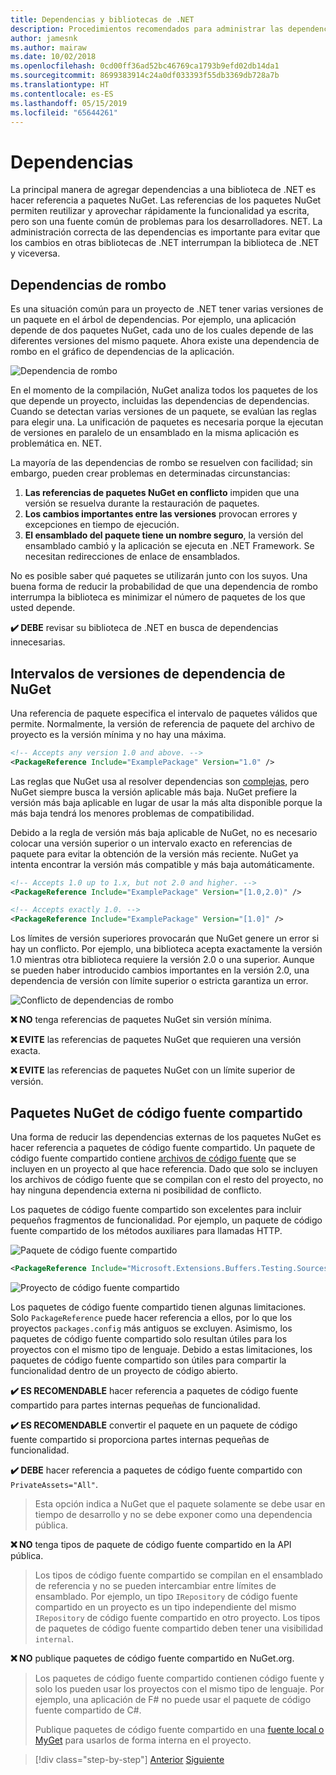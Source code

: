 ```yaml
---
title: Dependencias y bibliotecas de .NET
description: Procedimientos recomendados para administrar las dependencias de NuGet en las bibliotecas de. NET.
author: jamesnk
ms.author: mairaw
ms.date: 10/02/2018
ms.openlocfilehash: 0cd00ff36ad52bc46769ca1793b9efd02db14da1
ms.sourcegitcommit: 8699383914c24a0df033393f55db3369db728a7b
ms.translationtype: HT
ms.contentlocale: es-ES
ms.lasthandoff: 05/15/2019
ms.locfileid: "65644261"
---
```

# <a name="dependencies"></a>Dependencias

La principal manera de agregar dependencias a una biblioteca de .NET es hacer referencia a paquetes NuGet. Las referencias de los paquetes NuGet permiten reutilizar y aprovechar rápidamente la funcionalidad ya escrita, pero son una fuente común de problemas para los desarrolladores. NET. La administración correcta de las dependencias es importante para evitar que los cambios en otras bibliotecas de .NET interrumpan la biblioteca de .NET y viceversa.

## <a name="diamond-dependencies"></a>Dependencias de rombo

Es una situación común para un proyecto de .NET tener varias versiones de un paquete en el árbol de dependencias. Por ejemplo, una aplicación depende de dos paquetes NuGet, cada uno de los cuales depende de las diferentes versiones del mismo paquete. Ahora existe una dependencia de rombo en el gráfico de dependencias de la aplicación.

![Dependencia de rombo](./media/dependencies/diamond-dependency.png "Diamond dependency")

En el momento de la compilación, NuGet analiza todos los paquetes de los que depende un proyecto, incluidas las dependencias de dependencias. Cuando se detectan varias versiones de un paquete, se evalúan las reglas para elegir una. La unificación de paquetes es necesaria porque la ejecutan de versiones en paralelo de un ensamblado en la misma aplicación es problemática en. NET.

La mayoría de las dependencias de rombo se resuelven con facilidad; sin embargo, pueden crear problemas en determinadas circunstancias:

1. **Las referencias de paquetes NuGet en conflicto** impiden que una versión se resuelva durante la restauración de paquetes.
2. **Los cambios importantes entre las versiones** provocan errores y excepciones en tiempo de ejecución.
3. **El ensamblado del paquete tiene un nombre seguro**, la versión del ensamblado cambió y la aplicación se ejecuta en .NET Framework. Se necesitan redirecciones de enlace de ensamblados.

No es posible saber qué paquetes se utilizarán junto con los suyos. Una buena forma de reducir la probabilidad de que una dependencia de rombo interrumpa la biblioteca es minimizar el número de paquetes de los que usted depende.

**✔️ DEBE** revisar su biblioteca de .NET en busca de dependencias innecesarias.

## <a name="nuget-dependency-version-ranges"></a>Intervalos de versiones de dependencia de NuGet

Una referencia de paquete especifica el intervalo de paquetes válidos que permite. Normalmente, la versión de referencia de paquete del archivo de proyecto es la versión mínima y no hay una máxima.

```xml
<!-- Accepts any version 1.0 and above. -->
<PackageReference Include="ExamplePackage" Version="1.0" />
```

Las reglas que NuGet usa al resolver dependencias son [complejas](/nuget/consume-packages/dependency-resolution), pero NuGet siempre busca la versión aplicable más baja. NuGet prefiere la versión más baja aplicable en lugar de usar la más alta disponible porque la más baja tendrá los menores problemas de compatibilidad.

Debido a la regla de versión más baja aplicable de NuGet, no es necesario colocar una versión superior o un intervalo exacto en referencias de paquete para evitar la obtención de la versión más reciente. NuGet ya intenta encontrar la versión más compatible y más baja automáticamente.

```xml
<!-- Accepts 1.0 up to 1.x, but not 2.0 and higher. -->
<PackageReference Include="ExamplePackage" Version="[1.0,2.0)" />

<!-- Accepts exactly 1.0. -->
<PackageReference Include="ExamplePackage" Version="[1.0]" />
```

Los límites de versión superiores provocarán que NuGet genere un error si hay un conflicto. Por ejemplo, una biblioteca acepta exactamente la versión 1.0 mientras otra biblioteca requiere la versión 2.0 o una superior. Aunque se pueden haber introducido cambios importantes en la versión 2.0, una dependencia de versión con límite superior o estricta garantiza un error.

![Conflicto de dependencias de rombo](./media/dependencies/diamond-dependency-conflict.png "Diamond dependency conflict")

**❌ NO** tenga referencias de paquetes NuGet sin versión mínima.

**❌ EVITE** las referencias de paquetes NuGet que requieren una versión exacta.

**❌ EVITE** las referencias de paquetes NuGet con un límite superior de versión.

## <a name="nuget-shared-source-packages"></a>Paquetes NuGet de código fuente compartido

Una forma de reducir las dependencias externas de los paquetes NuGet es hacer referencia a paquetes de código fuente compartido. Un paquete de código fuente compartido contiene [archivos de código fuente](/nuget/reference/nuspec#including-content-files) que se incluyen en un proyecto al que hace referencia. Dado que solo se incluyen los archivos de código fuente que se compilan con el resto del proyecto, no hay ninguna dependencia externa ni posibilidad de conflicto.

Los paquetes de código fuente compartido son excelentes para incluir pequeños fragmentos de funcionalidad. Por ejemplo, un paquete de código fuente compartido de los métodos auxiliares para llamadas HTTP.

![Paquete de código fuente compartido](./media/dependencies/shared-source-package.png "Shared source package")

```xml
<PackageReference Include="Microsoft.Extensions.Buffers.Testing.Sources" PrivateAssets="All" Version="1.0" />
```

![Proyecto de código fuente compartido](./media/dependencies/shared-source-project.png "Shared source project")

Los paquetes de código fuente compartido tienen algunas limitaciones. Solo `PackageReference` puede hacer referencia a ellos, por lo que los proyectos `packages.config` más antiguos se excluyen. Asimismo, los paquetes de código fuente compartido solo resultan útiles para los proyectos con el mismo tipo de lenguaje. Debido a estas limitaciones, los paquetes de código fuente compartido son útiles para compartir la funcionalidad dentro de un proyecto de código abierto.

**✔️ ES RECOMENDABLE** hacer referencia a paquetes de código fuente compartido para partes internas pequeñas de funcionalidad.

**✔️ ES RECOMENDABLE** convertir el paquete en un paquete de código fuente compartido si proporciona partes internas pequeñas de funcionalidad.

**✔️ DEBE** hacer referencia a paquetes de código fuente compartido con `PrivateAssets="All"`.

> Esta opción indica a NuGet que el paquete solamente se debe usar en tiempo de desarrollo y no se debe exponer como una dependencia pública.

**❌ NO** tenga tipos de paquete de código fuente compartido en la API pública.

> Los tipos de código fuente compartido se compilan en el ensamblado de referencia y no se pueden intercambiar entre límites de ensamblado. Por ejemplo, un tipo `IRepository` de código fuente compartido en un proyecto es un tipo independiente del mismo `IRepository` de código fuente compartido en otro proyecto. Los tipos de paquetes de código fuente compartido deben tener una visibilidad `internal`.

**❌ NO** publique paquetes de código fuente compartido en NuGet.org.

> Los paquetes de código fuente compartido contienen código fuente y solo los pueden usar los proyectos con el mismo tipo de lenguaje. Por ejemplo, una aplicación de F# no puede usar el paquete de código fuente compartido de C#.
>
> Publique paquetes de código fuente compartido en una [fuente local o MyGet](./publish-nuget-package.md) para usarlos de forma interna en el proyecto.

>[!div class="step-by-step"]
>[Anterior](nuget.md)
>[Siguiente](sourcelink.md)
